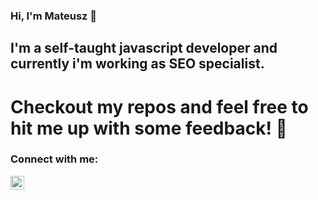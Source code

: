 ### Hi, I'm Mateusz 👋

## I'm a self-taught javascript developer and currently i'm working as SEO specialist.
# Checkout my repos and feel free to hit me up with some feedback! 🚀 

### Connect with me:
[<img align="left" alt="codeSTACKr | LinkedIn" width="22px" src="https://cdn.jsdelivr.net/npm/simple-icons@v3/icons/linkedin.svg" />][linkedin]

[linkedin]: https://www.linkedin.com/in/mateusz-sp%C5%82awski-982ab316b/

